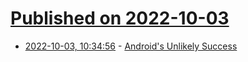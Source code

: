 # [Published on 2022-10-03](index.md)

* [2022-10-03, 10:34:56](https://lobste.rs/s/i2redh/android_s_unlikely_success) - [Android's Unlikely Success](https://corecursive.com/android-with-chet-haase/)
